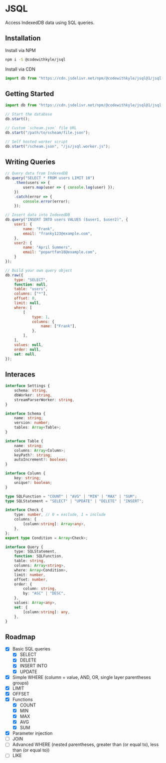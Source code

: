 # JSQL

Access IndexedDB data using SQL queries.

## Installation

Install via NPM

```bash
npm i -S @codewithkyle/jsql
```

Install via CDN

```javascript
import db from "https://cdn.jsdelivr.net/npm/@codewithkyle/jsql@1/jsql.js";
```

## Getting Started

```javascript
import db from "https://cdn.jsdelivr.net/npm/@codewithkyle/jsql@1/jsql.js";

// Start the database
db.start();

// Custom `scheam.json` file URL
db.start("/path/to/scheam/file.json");

// Self hosted worker script
db.start("/scheam.json", "/js/jsql.worker.js");
```

## Writing Queries

```javascript
// Query data from IndexedDB
db.query("SELECT * FROM users LIMIT 10")
    .then(users => {
        users.map(user => { console.log(user) });
    })
    .catch(error => {
        console.error(error);
    });

// Insert data into IndexedDB
db.query("INSERT INTO users VALUES ($user1, $user2)", {
    user1: {
        name: "Frank",
        email: "franky123@example.com",
    },
    user2: {
        name: "April Summers",
        email: "popartfan18@example.com",
    }
});

// Build your own query object
db.raw({
    type: "SELECT",
    function: null,
    table: "users",
    columns: ["*"],
    offset: 0,
    limit: null,
    where: [
        [
            type: 1,
            columns: {
                name: ["Frank"],
            },
        ],
    ],
    values: null,
    order: null,
    set: null,
});
```

## Interaces

```typescript
interface Settings {
    schema: string,
    dbWorker: string,
    streamParserWorker: string,
}

interface Schema {
    name: string;
    version: number;
    tables: Array<Table>;
}

interface Table {
    name: string;
    columns: Array<Column>;
    keyPath?: string;
    autoIncrement?: boolean;
}

interface Column {
    key: string;
    unique?: boolean;
}

type SQLFunction = "COUNT" | "AVG" | "MIN" | "MAX" | "SUM";
type SQLStatement = "SELECT" | "UPDATE" | "DELETE" | "INSERT";

interface Check {
    type: number, // 0 = exclude, 1 = include
    columns: {
        [column:string]: Array<any>,
    },
};
export type Condition = Array<Check>;

interface Query {
    type: SQLStatement,
    function: SQLFunction,
    table: string,
    columns: Array<string>,
    where: Array<Condition>,
    limit: number,
    offset: number,
    order: {
        column: string,
        by: "ASC" | "DESC",
    },
    values: Array<any>,
    set: {
        [column:string]: any,
    },
}
```

## Roadmap

- [x] Basic SQL queries
    - [x] SELECT
    - [x] DELETE
    - [x] INSERT INTO
    - [x] UPDATE
- [x] Simple WHERE (column = value, AND, OR, single layer parentheses groups)
- [x] LIMIT
- [x] OFFSET
- [x] Functions
    - [x] COUNT
    - [x] MIN
    - [x] MAX
    - [x] AVG
    - [x] SUM
- [x] Parameter injection
- [ ] JOIN
- [ ] Advanced WHERE (nested parentheses, greater than (or equal to), less than (or equal to))
- [ ] LIKE